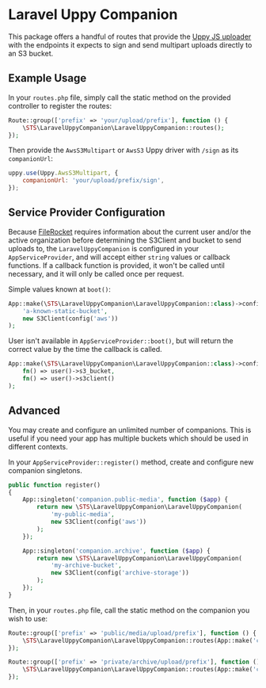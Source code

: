 # Laravel Uppy Companion

This package offers a handful of routes that provide the [Uppy JS uploader](https://github.com/transloadit/uppy) with the endpoints it expects to sign and send multipart uploads directly to an S3 bucket.

## Example Usage
In your `routes.php` file, simply call the static method on the provided controller to register the routes:

```php
Route::group(['prefix' => 'your/upload/prefix'], function () {
    \STS\LaravelUppyCompanion\LaravelUppyCompanion::routes();
});
```

Then provide the `AwsS3Multipart` or `AwsS3` Uppy driver with `/sign` as its `companionUrl`:
```js
uppy.use(Uppy.AwsS3Multipart, {
    companionUrl: 'your/upload/prefix/sign',
});
```

## Service Provider Configuration
Because [FileRocket](https://github.com/stechstudio/FileRocket) requires information about the current user and/or the active organization before determining the S3Client and bucket to send uploads to, the `LaravelUppyCompanion` is configured in your `AppServiceProvider`, and will accept either `string` values or callback functions. If a callback function is provided, it won't be called until necessary, and it will only be called once per request.

Simple values known at `boot()`:
```php
App::make(\STS\LaravelUppyCompanion\LaravelUppyCompanion::class)->configure(
    'a-known-static-bucket',
    new S3Client(config('aws'))
);
```

User isn't available in `AppServiceProvider::boot()`, but will return the correct value by the time the callback is called.
```php
App::make(\STS\LaravelUppyCompanion\LaravelUppyCompanion::class)->configure(
    fn() => user()->s3_bucket,
    fn() => user()->s3client()
);
```

## Advanced
You may create and configure an unlimited number of companions. This is useful if you need your app has multiple buckets
which should be used in different contexts.

In your `AppServiceProvider::register()` method, create and configure new companion singletons.
```php
public function register()
{
    App::singleton('companion.public-media', function ($app) {
        return new \STS\LaravelUppyCompanion\LaravelUppyCompanion(
            'my-public-media',
            new S3Client(config('aws'))
        );
    });

    App::singleton('companion.archive', function ($app) {
        return new \STS\LaravelUppyCompanion\LaravelUppyCompanion(
            'my-archive-bucket',
            new S3Client(config('archive-storage'))
        );
    });
}
```

Then, in your `routes.php` file, call the static method on the companion you wish to use:
```php
Route::group(['prefix' => 'public/media/upload/prefix'], function () {
    \STS\LaravelUppyCompanion\LaravelUppyCompanion::routes(App::make('companion.public-media'));
});

Route::group(['prefix' => 'private/archive/upload/prefix'], function () {
    \STS\LaravelUppyCompanion\LaravelUppyCompanion::routes(App::make('companion.archive'));
});
```
